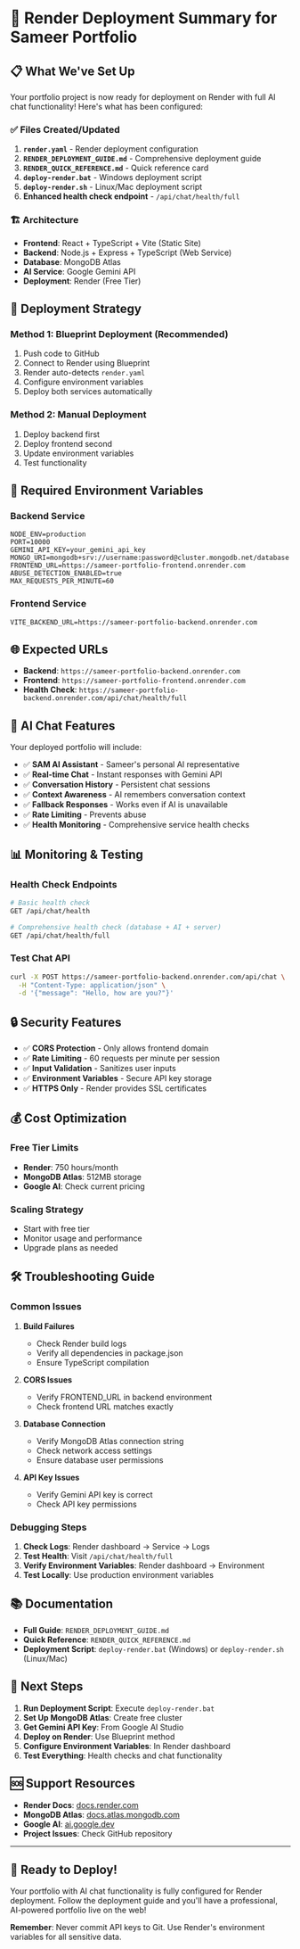 # 🚀 Render Deployment Summary for Sameer Portfolio

## 📋 What We've Set Up

Your portfolio project is now ready for deployment on Render with full AI chat functionality! Here's what has been configured:

### ✅ Files Created/Updated

1. **`render.yaml`** - Render deployment configuration
2. **`RENDER_DEPLOYMENT_GUIDE.md`** - Comprehensive deployment guide
3. **`RENDER_QUICK_REFERENCE.md`** - Quick reference card
4. **`deploy-render.bat`** - Windows deployment script
5. **`deploy-render.sh`** - Linux/Mac deployment script
6. **Enhanced health check endpoint** - `/api/chat/health/full`

### 🏗️ Architecture

- **Frontend**: React + TypeScript + Vite (Static Site)
- **Backend**: Node.js + Express + TypeScript (Web Service)
- **Database**: MongoDB Atlas
- **AI Service**: Google Gemini API
- **Deployment**: Render (Free Tier)

## 🎯 Deployment Strategy

### Method 1: Blueprint Deployment (Recommended)
1. Push code to GitHub
2. Connect to Render using Blueprint
3. Render auto-detects `render.yaml`
4. Configure environment variables
5. Deploy both services automatically

### Method 2: Manual Deployment
1. Deploy backend first
2. Deploy frontend second
3. Update environment variables
4. Test functionality

## 🔧 Required Environment Variables

### Backend Service
```env
NODE_ENV=production
PORT=10000
GEMINI_API_KEY=your_gemini_api_key
MONGO_URI=mongodb+srv://username:password@cluster.mongodb.net/database
FRONTEND_URL=https://sameer-portfolio-frontend.onrender.com
ABUSE_DETECTION_ENABLED=true
MAX_REQUESTS_PER_MINUTE=60
```

### Frontend Service
```env
VITE_BACKEND_URL=https://sameer-portfolio-backend.onrender.com
```

## 🌐 Expected URLs

- **Backend**: `https://sameer-portfolio-backend.onrender.com`
- **Frontend**: `https://sameer-portfolio-frontend.onrender.com`
- **Health Check**: `https://sameer-portfolio-backend.onrender.com/api/chat/health/full`

## 🤖 AI Chat Features

Your deployed portfolio will include:

- ✅ **SAM AI Assistant** - Sameer's personal AI representative
- ✅ **Real-time Chat** - Instant responses with Gemini API
- ✅ **Conversation History** - Persistent chat sessions
- ✅ **Context Awareness** - AI remembers conversation context
- ✅ **Fallback Responses** - Works even if AI is unavailable
- ✅ **Rate Limiting** - Prevents abuse
- ✅ **Health Monitoring** - Comprehensive service health checks

## 📊 Monitoring & Testing

### Health Check Endpoints
```bash
# Basic health check
GET /api/chat/health

# Comprehensive health check (database + AI + server)
GET /api/chat/health/full
```

### Test Chat API
```bash
curl -X POST https://sameer-portfolio-backend.onrender.com/api/chat \
  -H "Content-Type: application/json" \
  -d '{"message": "Hello, how are you?"}'
```

## 🔒 Security Features

- ✅ **CORS Protection** - Only allows frontend domain
- ✅ **Rate Limiting** - 60 requests per minute per session
- ✅ **Input Validation** - Sanitizes user inputs
- ✅ **Environment Variables** - Secure API key storage
- ✅ **HTTPS Only** - Render provides SSL certificates

## 💰 Cost Optimization

### Free Tier Limits
- **Render**: 750 hours/month
- **MongoDB Atlas**: 512MB storage
- **Google AI**: Check current pricing

### Scaling Strategy
- Start with free tier
- Monitor usage and performance
- Upgrade plans as needed

## 🛠️ Troubleshooting Guide

### Common Issues

1. **Build Failures**
   - Check Render build logs
   - Verify all dependencies in package.json
   - Ensure TypeScript compilation

2. **CORS Issues**
   - Verify FRONTEND_URL in backend environment
   - Check frontend URL matches exactly

3. **Database Connection**
   - Verify MongoDB Atlas connection string
   - Check network access settings
   - Ensure database user permissions

4. **API Key Issues**
   - Verify Gemini API key is correct
   - Check API key permissions

### Debugging Steps

1. **Check Logs**: Render dashboard → Service → Logs
2. **Test Health**: Visit `/api/chat/health/full`
3. **Verify Environment Variables**: Render dashboard → Environment
4. **Test Locally**: Use production environment variables

## 📚 Documentation

- **Full Guide**: `RENDER_DEPLOYMENT_GUIDE.md`
- **Quick Reference**: `RENDER_QUICK_REFERENCE.md`
- **Deployment Script**: `deploy-render.bat` (Windows) or `deploy-render.sh` (Linux/Mac)

## 🎉 Next Steps

1. **Run Deployment Script**: Execute `deploy-render.bat`
2. **Set Up MongoDB Atlas**: Create free cluster
3. **Get Gemini API Key**: From Google AI Studio
4. **Deploy on Render**: Use Blueprint method
5. **Configure Environment Variables**: In Render dashboard
6. **Test Everything**: Health checks and chat functionality

## 🆘 Support Resources

- **Render Docs**: [docs.render.com](https://docs.render.com)
- **MongoDB Atlas**: [docs.atlas.mongodb.com](https://docs.atlas.mongodb.com)
- **Google AI**: [ai.google.dev](https://ai.google.dev)
- **Project Issues**: Check GitHub repository

---

## 🚀 Ready to Deploy!

Your portfolio with AI chat functionality is fully configured for Render deployment. Follow the deployment guide and you'll have a professional, AI-powered portfolio live on the web!

**Remember**: Never commit API keys to Git. Use Render's environment variables for all sensitive data. 
